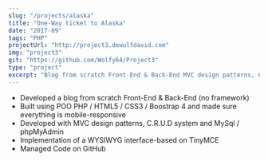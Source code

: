 ```yaml
---
slug: "/projects/alaska"
title: "One-Way ticket to Alaska"
date: "2017-09"
tags: "PHP"
projectUrl: "http://project3.dewulfdavid.com"
img: "project3"
git: "https://github.com/Wolfy64/Project3"
type: "project"
excerpt: "Blog from scratch Front-End & Back-End MVC design patterns, C.R.U.D system and MySql & OOP."
---
```


- Developed a blog from scratch Front-End & Back-End (no framework)
- Built using POO PHP / HTML5 / CSS3 / Boostrap 4 and made sure everything is mobile-responsive
- Developed with MVC design patterns, C.R.U.D system and MySql / phpMyAdmin
- Implementation of a WYSIWYG interface-based on TinyMCE
- Managed Code on GitHub